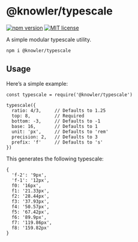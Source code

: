 # @knowler/typescale

[![npm version](http://img.shields.io/npm/v/@knowler/typescale.svg?style=flat)](https://npmjs.org/package/@knowler/typescale "View this project on npm")
[![MIT license](http://img.shields.io/badge/license-MIT-brightgreen.svg)](http://opensource.org/licenses/MIT)

A simple modular typescale utility.

```
npm i @knowler/typescale
```

## Usage

Here’s a simple example:

```
const typescale = require('@knowler/typescale')

typescale({
  ratio: 4/3,     // Defaults to 1.25
  top: 8,         // Required
  bottom: -3,     // Defaults to -1
  base: 16,       // Defaults to 1
  unit: 'px',     // Defaults to 'rem'
  precision: 2,   // Defaults to 3
  prefix: 'f'     // Defaults to 's'
})
```

This generates the following typescale:

```
{
  'f-2': '9px',
  'f-1': '12px',
  f0: '16px',
  f1: '21.33px',
  f2: '28.44px',
  f3: '37.93px',
  f4: '50.57px',
  f5: '67.42px',
  f6: '89.9px',
  f7: '119.86px',
  f8: '159.82px'
}
```
